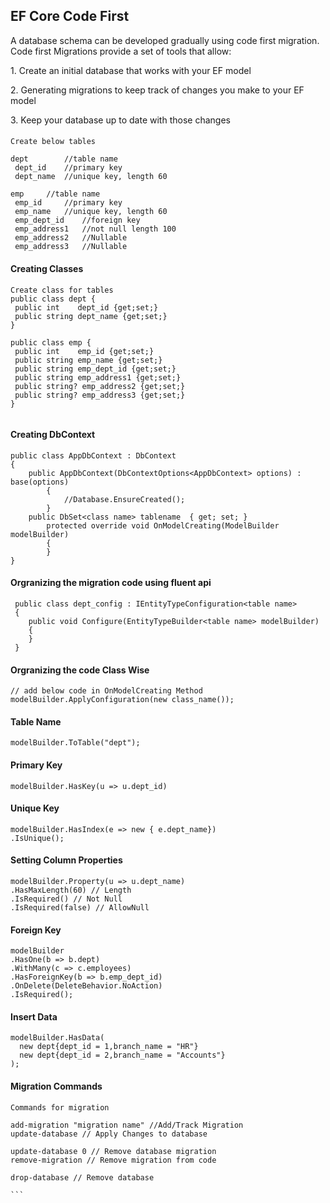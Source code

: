 ## EF Core Code First
<p>
A database schema can be developed gradually using code first migration. Code first Migrations provide a set of tools that allow:
</p>

<p>1. Create an initial database that works with your EF model</p>
<p>2. Generating migrations to keep track of changes you make to your EF model</p>
<p>3. Keep your database up to date with those changes</p>


####
````
Create below tables

dept		//table name
 dept_id  	//primary key
 dept_name 	//unique key, length 60

emp		//table name
 emp_id		//primary key
 emp_name 	//unique key, length 60
 emp_dept_id	//foreign key
 emp_address1	//not null length 100
 emp_address2	//Nullable
 emp_address3	//Nullable

````

#### Creating Classes
```
Create class for tables
public class dept {
 public int    dept_id {get;set;}
 public string dept_name {get;set;}
}

public class emp {
 public int    emp_id {get;set;}
 public string emp_name {get;set;}
 public string emp_dept_id {get;set;}
 public string emp_address1 {get;set;}
 public string? emp_address2 {get;set;}
 public string? emp_address3 {get;set;}
}
	
```

#### Creating DbContext

```
public class AppDbContext : DbContext
{
	public AppDbContext(DbContextOptions<AppDbContext> options) : base(options)
        {
            //Database.EnsureCreated();
        }
	public DbSet<class name> tablename  { get; set; }
        protected override void OnModelCreating(ModelBuilder modelBuilder)
        {
        }
}
```

#### Orgranizing the migration code using fluent api
````
 public class dept_config : IEntityTypeConfiguration<table name>
 {
	public void Configure(EntityTypeBuilder<table name> modelBuilder)
	{
	}
 }
````

#### Orgranizing the code Class Wise
````
// add below code in OnModelCreating Method
modelBuilder.ApplyConfiguration(new class_name());
````


#### Table Name
````
modelBuilder.ToTable("dept");
````
#### Primary Key
````
modelBuilder.HasKey(u => u.dept_id)
````
#### Unique Key
````
modelBuilder.HasIndex(e => new { e.dept_name})
.IsUnique();

````

#### Setting Column Properties
````
modelBuilder.Property(u => u.dept_name)
.HasMaxLength(60) // Length
.IsRequired() // Not Null
.IsRequired(false) // AllowNull

````
#### Foreign Key
````
modelBuilder
.HasOne(b => b.dept)
.WithMany(c => c.employees)
.HasForeignKey(b => b.emp_dept_id)
.OnDelete(DeleteBehavior.NoAction)
.IsRequired();
````
	
                		

#### Insert Data
````
modelBuilder.HasData(
  new dept{dept_id = 1,branch_name = "HR"}
  new dept{dept_id = 2,branch_name = "Accounts"}
);

````



#### Migration Commands

````
Commands for migration

add-migration "migration name" //Add/Track Migration
update-database // Apply Changes to database

update-database 0 // Remove database migration
remove-migration // Remove migration from code

drop-database // Remove database

```

